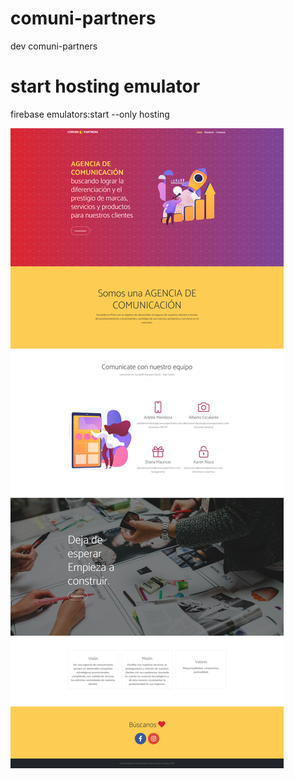 # comuni-partners
dev  comuni-partners

# start hosting emulator
firebase emulators:start --only hosting

![Screenshot](screencapture-comunipartners.png) 
